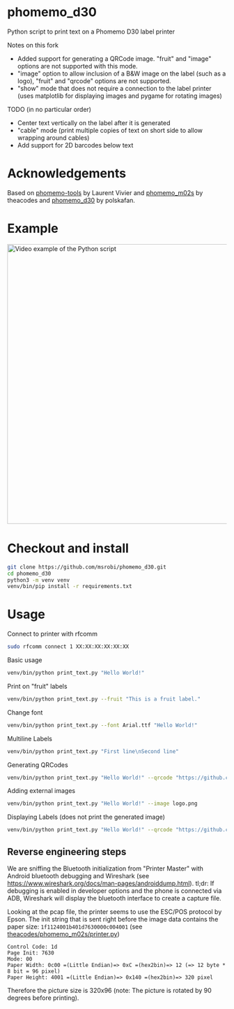 # phomemo_d30
Python script to print text on a Phomemo D30 label printer

Notes on this fork

- Added support for generating a QRCode image. "fruit" and "image" options are not supported with this mode.
- "image" option to allow inclusion of a B&W image on the label (such as a logo), "fruit" and "qrcode" options are not supported.
- "show" mode that does not require a connection to the label printer (uses matplotlib for displaying images and pygame for rotating images)

TODO (in no particular order)

- Center text vertically on the label after it is generated
- "cable" mode (print multiple copies of text on short side to allow wrapping around cables)
- Add support for 2D barcodes below text

# Acknowledgements
Based on [phomemo-tools](https://github.com/vivier/phomemo-tools) by Laurent Vivier and
[phomemo_m02s](https://github.com/theacodes/phomemo_m02s) by theacodes and
[phomemo_d30](https://github.com/polskafan/phomemo_d30) by polskafan.

# Example
<a href="http://www.youtube.com/watch?feature=player_embedded&v=U1ZqjYgFxjY
" target="_blank"><img src="http://img.youtube.com/vi/U1ZqjYgFxjY/maxresdefault.jpg" 
alt="Video example of the Python script" width="640" /></a>

# Checkout and install
```bash
git clone https://github.com/msrobi/phomemo_d30.git
cd phomemo_d30
python3 -m venv venv
venv/bin/pip install -r requirements.txt
```

# Usage
Connect to printer with rfcomm
```bash
sudo rfcomm connect 1 XX:XX:XX:XX:XX:XX
```

Basic usage
```bash
venv/bin/python print_text.py "Hello World!"
```

Print on "fruit" labels
```bash
venv/bin/python print_text.py --fruit "This is a fruit label."
```

Change font
```bash
venv/bin/python print_text.py --font Arial.ttf "Hello World!"
```

Multiline Labels
```bash
venv/bin/python print_text.py "First line\nSecond line"
```

Generating QRCodes
```bash
venv/bin/python print_text.py "Hello World!" --qrcode "https://github.com/msrobi/phomemo_d30"
```

Adding external images
```bash
venv/bin/python print_text.py "Hello World!" --image logo.png
```

Displaying Labels (does not print the generated image)
```bash
venv/bin/python print_text.py "Hello World!" --qrcode "https://github.com/msrobi/phomemo_d30" --show
```

## Reverse engineering steps
We are sniffing the Bluetooth initialization from "Printer Master" with Android bluetooth debugging and Wireshark (see https://www.wireshark.org/docs/man-pages/androiddump.html). tl;dr: If debugging is enabled in developer options and the phone is connected via ADB, Wireshark will display the bluetooth interface to create a capture file.

Looking at the pcap file, the printer seems to use the ESC/POS protocol by Epson. The init string that is sent right before the image data contains the paper size:
```1f1124001b401d7630000c004001```
(see [theacodes/phomemo_m02s/printer.py](https://github.com/theacodes/phomemo_m02s/blob/main/phomemo_m02s/printer.py))

```
Control Code: 1d
Page Init: 7630
Mode: 00
Paper Width: 0c00 =(Little Endian)=> 0xC =(hex2bin)=> 12 (=> 12 byte * 8 bit = 96 pixel)
Paper Height: 4001 =(Little Endian)=> 0x140 =(hex2bin)=> 320 pixel
```

Therefore the picture size is 320x96 (note: The picture is rotated by 90 degrees before printing).
